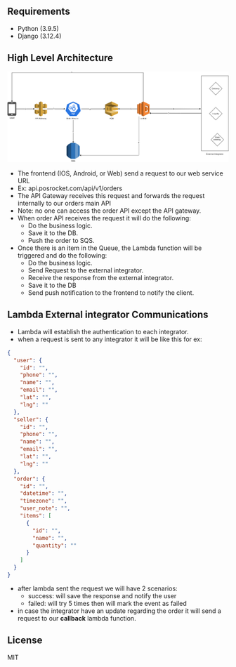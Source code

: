 ## Requirements
- Python (3.9.5)
- Django (3.12.4)
## High Level Architecture
![](documentation/high-level.png)
- The frontend (IOS, Android, or Web) send a request to our web service URL
- Ex: api.posrocket.com/api/v1/orders
- The API Gateway receives this request and forwards the request internally to our orders main API
- Note: no one can access the order API except the API gateway.
- When order API receives the request it will do the following:
   - Do the business logic.
   - Save it to the DB.
   - Push the order to SQS.
- Once there is an item in the Queue, the Lambda function will be triggered and do the following:
  - Do the business logic.
  - Send Request to the external integrator.
  - Receive the response from the external integrator.
  - Save it to the DB
  - Send push notification to the frontend to notify the client.
## Lambda External integrator Communications
  - Lambda will establish the authentication to each integrator.
  - when a request is sent to any integrator it will be like this for ex:
```json
{
  "user": {
    "id": "",
    "phone": "",
    "name": "",
    "email": "",
    "lat": "",
    "lng": ""
  },
  "seller": {
    "id": "",
    "phone": "",
    "name": "",
    "email": "",
    "lat": "",
    "lng": ""
  },
  "order": {
    "id": "",
    "datetime": "",
    "timezone": "",
    "user_note": "",
    "items": [
      {
        "id": "",
        "name": "",
        "quantity": ""
      }
    ]
  }
}
```
- after lambda sent the request we will have 2 scenarios:
  - success: will save the response and notify the user
  - failed: will try 5 times then will mark the event as failed
- in case the integrator have an update regarding the order it will send a request to our **callback** lambda function.
## License
MIT